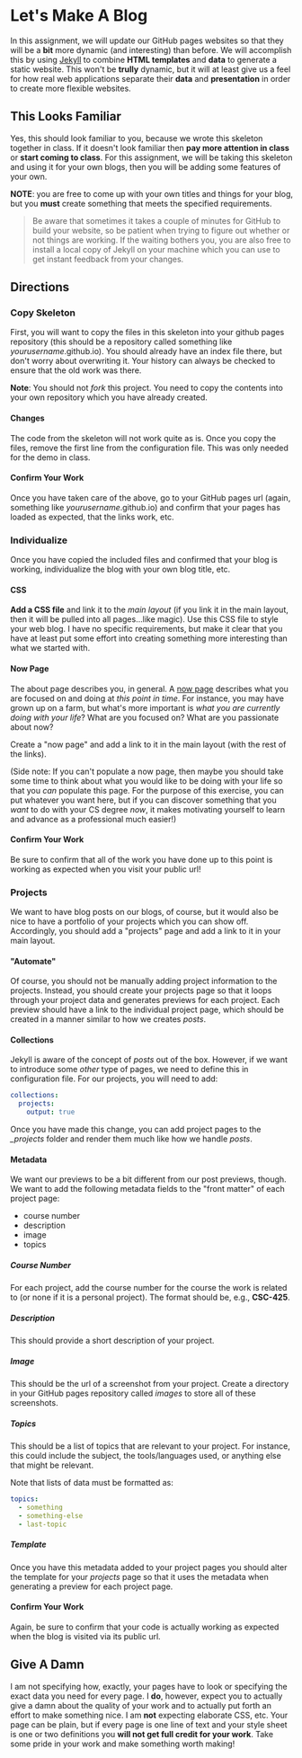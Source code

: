 # Let's Make A Blog

In this assignment, we will update our GitHub pages websites so that they will be a **bit** more dynamic (and interesting) than before.
We will accomplish this by using [Jekyll](http://jekyllrb.com) to combine **HTML templates** and **data** to generate a static website.
This won't be **trully** dynamic, but it will at least give us a feel for how real web applications separate their **data** and
**presentation** in order to create more flexible websites.

## This Looks Familiar

Yes, this should look familiar to you, because we wrote this skeleton together in class. If it doesn't look familiar then **pay more
attention in class** or **start coming to class**. For this assignment, we will be taking this skeleton and using it for your own
blogs, then you will be adding some features of your own.

**NOTE**: you are free to come up with your own titles and things for your blog, but you **must** create something that meets the
specified requirements.

> Be aware that sometimes it takes a couple of minutes for GitHub to build your website, so be patient when trying to figure out
> whether or not things are working. If the waiting bothers you, you are also free to install a local copy of Jekyll on your
> machine which you can use to get instant feedback from your changes.

## Directions

### Copy Skeleton

First, you will want to copy the files in this skeleton into your github pages repository (this should be a repository called something like
*yourusername*.github.io). You should already have an index file there, but don't worry about overwriting it. Your history can always
be checked to ensure that the old work was there.

**Note**: You should not *fork* this project. You need to copy the contents into your own repository which you have already created.

#### Changes

The code from the skeleton will not work quite as is. Once you copy the files, remove the first line from the configuration file.
This was only needed for the demo in class.

#### Confirm Your Work

Once you have taken care of the above, go to your GitHub pages url (again, something like *yourusername*.github.io) and confirm that
your pages has loaded as expected, that the links work, etc.

### Individualize

Once you have copied the included files and confirmed that your blog is working, individualize the blog with your own blog title, etc.

#### CSS

**Add a CSS file** and link it to the *main layout* (if you link it in the main layout, then it will be pulled into all pages...like magic).
Use this CSS file to style your web blog. I have no specific requirements, but make it clear that you have at least put some effort into
creating something more interesting than what we started with.

#### Now Page

The about page describes you, in general. A [now page](https://nownownow.com/about) describes what you are focused on and doing at
*this point in time*. For instance, you may have grown up on a farm, but what's more important is *what you are currently doing with your
life*? What are you focused on? What are you passionate about now?

Create a "now page" and add a link to it in the main layout (with the rest of the links).

(Side note: If you can't populate a now page, then maybe you should take some time to think about what you would like to be doing with
your life so that you *can* populate this page. For the purpose of this exercise, you can put whatever you want here, but if you can
discover something that you *want* to do with your CS degree *now*, it makes motivating yourself to learn and advance as a professional
much easier!)

#### Confirm Your Work

Be sure to confirm that all of the work you have done up to this point is working as expected when you visit your public url!

### Projects

We want to have blog posts on our blogs, of course, but it would also be nice to have a portfolio of your projects which you can show off.
Accordingly, you should add a "projects" page and add a link to it in your main layout.

#### "Automate"

Of course, you should not be manually adding project information to the projects. Instead, you should create your projects page so that
it loops through your project data and generates previews for each project. Each preview should have a link to the individual project page,
which should be created in a manner similar to how we creates *posts*.

#### Collections

Jekyll is aware of the concept of *posts* out of the box. However, if we want to introduce some *other* type of pages, we need to define
this in configuration file. For our projects, you will need to add:

```yaml
collections:
  projects:
    output: true
```

Once you have made this change, you can add project pages to the *_projects* folder and render them much like how we handle *posts*.

#### Metadata

We want our previews to be a bit different from our post previews, though. We want to add the following metadata fields to the
"front matter" of each project page:
* course number
* description
* image
* topics

##### Course Number

For each project, add the course number for the course the work is related to (or none if it is a personal project). The format should
be, e.g., **CSC-425**.

##### Description

This should provide a short description of your project.

##### Image

This should be the url of a screenshot from your project. Create a directory in your GitHub pages repository called *images* to store
all of these screenshots.

##### Topics

This should be a list of topics that are relevant to your project. For instance, this could include the subject, the tools/languages used,
or anything else that might be relevant.

Note that lists of data must be formatted as:

```yaml
topics:
  - something
  - something-else
  - last-topic
```
##### Template

Once you have this metadata added to your project pages you should alter the template for your *projects* page so that it uses the metadata
when generating a preview for each project page.

#### Confirm Your Work

Again, be sure to confirm that your code is actually working as expected when the blog is visited via its public url.

## Give A Damn

I am not specifying how, exactly, your pages have to look or specifying the exact data you need for every page. I **do**, however, expect
you to actually give a damn about the quality of your work and to actually put forth an effort to make something nice. I am **not**
expecting elaborate CSS, etc. Your page can be plain, but if every page is one line of text and your style sheet is one or two definitions
you **will not get full credit for your work**. Take some pride in your work and make something worth making!
